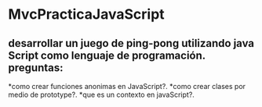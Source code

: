 # MvcPracticaJavaScript
desarrollar un juego de ping-pong utilizando java Script como lenguaje de programación.
preguntas:
---------

*como crear funciones anonimas en JavaScript?.
*como crear clases por medio de prototype?.
*que es un contexto en javaScript?.

